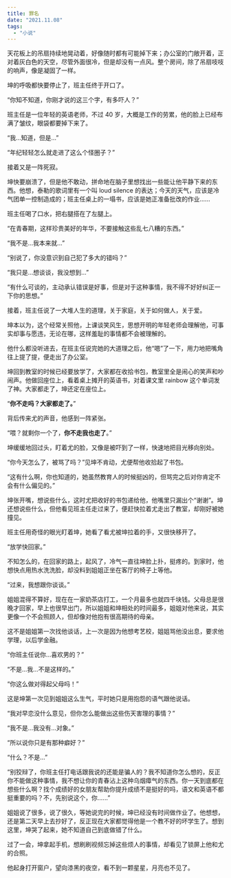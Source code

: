 ```yaml
---
title: 罪名
date: "2021.11.08"
tags:
  - "小说"
---
```


天花板上的吊扇持续地晃动着，好像随时都有可能掉下来；办公室的门敞开着，正对着灰白色的天空，尽管外面很冷，但是却没有一点风。整个房间，除了吊扇吱吱的响声，像是凝固了一样。<!--more-->

坤的呼吸都快要停止了，班主任终于开口了。

“你知不知道，你刚才说的这三个字，有多吓人？”

班主任是一位年轻的英语老师，不过 40 岁，大概是工作的劳累，他的脸上已经布满了皱纹，眼袋都要掉下来了。

“我...知道，但是...”

“年纪轻轻怎么就走进了这么个怪圈子？”

接着又是一阵死寂。

坤快要崩溃了，但是他不敢动，拼命地在脑子里想找出一些能让他平静下来的东西。他想，泰勒的歌词里有一个叫 loud silence 的表达；今天的天气，应该是冷气团单一控制造成的；班主任桌上的一塌书，应该是她正准备批改的作业......

班主任喝了口水，把右腿搭在了左腿上。

“在青春期，这样珍贵美好的年华，不要接触这些乱七八糟的东西。”

“我不是...我本来就...”

“别说了，你没意识到自己犯了多大的错吗？”

“我只是...想谈谈，我没想到...”

“有什么可谈的，主动承认错误是好事，但是对于这种事情，我不得不好好纠正一下你的思想。”

接着，班主任说了一大堆人生的道理，关于家庭，关于如何做人，关于爱。

坤本以为，这个经常关照他，上课谈笑风生，思想开明的年轻老师会理解他，可事实却事与愿违，无论在哪，这样羞耻的事情都不会被理解的。

他什么都没听进去，在班主任说完她的大道理之后，他“嗯”了一下，用力地把嘴角往上提了提，便走出了办公室。

坤回到教室的时候已经要放学了，大家都在收拾书包，教室里全是闹心的笑声和吵闹声。他做回座位上，看着桌上摊开的英语书，对着课文里 rainbow 这个单词发了神。大家都走了，坤还定在座位上。

“**你不走吗？大家都走了。**”

背后传来尤的声音，他感到一阵紧张。

“喂？就剩你一个了，**你不走我也走了**。”

坤缓缓地回过头，盯着尤的脸，又像是被吓到了一样，快速地把目光移向别处。

“你今天怎么了，被骂了吗？”见坤不肯动，尤便帮他收拾起了书包。

“这有什么啊，你也知道的，她虽然教育人的时候挺凶的，但骂完之后对你肯定不会有什么偏见的。”

坤张开嘴，想说些什么，这时尤把收好的书包递给他，他嘴里只漏出个“谢谢”。坤还想说些什么，但他看见班主任走过来了，便赶快拉着尤走出了教室，却刚好被她撞见。

班主任用奇怪的眼光盯着坤，她看了看尤被坤拉着的手，又很快移开了。

“放学快回家。”

不知怎么的，在回家的路上，起风了，冷气一直往坤脸上扑，挺疼的。到家时，他想快点用热水洗洗脸，却没料到姐姐正坐在客厅的椅子上等他。

“过来，我想跟你谈谈。”

姐姐混得不算好，现在在一家奶茶店打工，一个月最多也就四千块钱。父母总是很晚才回家，早上也很早出门，所以姐姐和坤相处的时间最多，姐姐对他来说，其实更像一个不会照顾人，但却像对他抱有很高期待的母亲。

这不是姐姐第一次找他谈话，上一次是因为他想考艺校，姐姐骂他没出息，要求他学理，以后学金融。

“你班主任说你...喜欢男的？”

“不是...我...不是这样的。”

“你这么做对得起父母吗！”

这是坤第一次见到姐姐这么生气，平时她只是用抱怨的语气跟他说话。

“我对早恋没什么意见，但你怎么能做出这些伤天害理的事情？”

“我不是...我没有...对象。”

“所以说你只是有那种癖好？”

“什么？不是...”

“别狡辩了，你班主任打电话跟我说的还能是骗人的？我不知道你怎么想的，反正你不能做这种事情，我不想让你的青春沾上这种乌烟瘴气的东西。你一天到底都在想些什么啊？找个成绩好的女朋友帮助你提升成绩不是挺好的吗，语文和英语不都挺重要的吗？不，先别说这个，你......”

姐姐说了很多，说了很久，等她说完的时候，坤已经没有时间做作业了。他想想，还是第二天早上去抄好了，反正现在大家都觉得他是一个教不好的坏学生了。想到这里，坤哭了起来，她不知道自己到底做错了什么。

过了一会，坤拿起手机，想刷刷视频忘掉这些烦人的事情，却看见了锁屏上他和尤的合照。

他起身打开窗户，望向漆黑的夜空，看不到一颗星星，月亮也不见了。